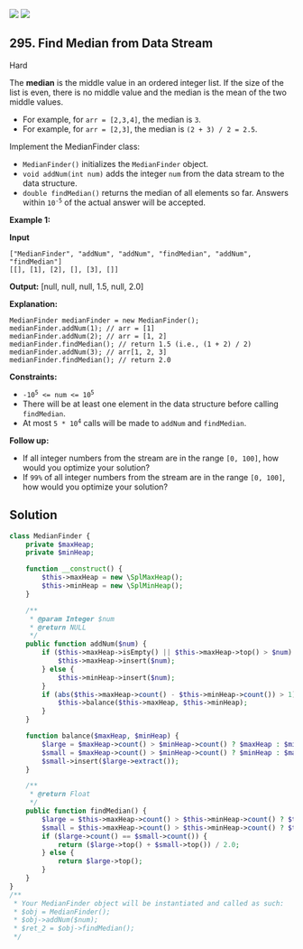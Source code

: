 [![](https://img.shields.io/github/stars/LeetCode-in-Php/LeetCode-in-Php?label=Stars&style=flat-square)](https://github.com/LeetCode-in-Php/LeetCode-in-Php)
[![](https://img.shields.io/github/forks/LeetCode-in-Php/LeetCode-in-Php?label=Fork%20me%20on%20GitHub%20&style=flat-square)](https://github.com/LeetCode-in-Php/LeetCode-in-Php/fork)

## 295\. Find Median from Data Stream

Hard

The **median** is the middle value in an ordered integer list. If the size of the list is even, there is no middle value and the median is the mean of the two middle values.

*   For example, for `arr = [2,3,4]`, the median is `3`.
*   For example, for `arr = [2,3]`, the median is `(2 + 3) / 2 = 2.5`.

Implement the MedianFinder class:

*   `MedianFinder()` initializes the `MedianFinder` object.
*   `void addNum(int num)` adds the integer `num` from the data stream to the data structure.
*   `double findMedian()` returns the median of all elements so far. Answers within <code>10<sup>-5</sup></code> of the actual answer will be accepted.

**Example 1:**

**Input**

    ["MedianFinder", "addNum", "addNum", "findMedian", "addNum", "findMedian"]
    [[], [1], [2], [], [3], []]

**Output:** [null, null, null, 1.5, null, 2.0]

**Explanation:**

    MedianFinder medianFinder = new MedianFinder();
    medianFinder.addNum(1); // arr = [1]
    medianFinder.addNum(2); // arr = [1, 2]
    medianFinder.findMedian(); // return 1.5 (i.e., (1 + 2) / 2)
    medianFinder.addNum(3); // arr[1, 2, 3]
    medianFinder.findMedian(); // return 2.0 

**Constraints:**

*   <code>-10<sup>5</sup> <= num <= 10<sup>5</sup></code>
*   There will be at least one element in the data structure before calling `findMedian`.
*   At most <code>5 * 10<sup>4</sup></code> calls will be made to `addNum` and `findMedian`.

**Follow up:**

*   If all integer numbers from the stream are in the range `[0, 100]`, how would you optimize your solution?
*   If `99%` of all integer numbers from the stream are in the range `[0, 100]`, how would you optimize your solution?

## Solution

```php
class MedianFinder {
    private $maxHeap;
    private $minHeap;

    function __construct() {
        $this->maxHeap = new \SplMaxHeap();
        $this->minHeap = new \SplMinHeap();
    }

    /**
     * @param Integer $num
     * @return NULL
     */
    public function addNum($num) {
        if ($this->maxHeap->isEmpty() || $this->maxHeap->top() > $num) {
            $this->maxHeap->insert($num);
        } else {
            $this->minHeap->insert($num);
        }
        if (abs($this->maxHeap->count() - $this->minHeap->count()) > 1) {
            $this->balance($this->maxHeap, $this->minHeap);
        }
    }

    function balance($maxHeap, $minHeap) {
        $large = $maxHeap->count() > $minHeap->count() ? $maxHeap : $minHeap;
        $small = $maxHeap->count() > $minHeap->count() ? $minHeap : $maxHeap;
        $small->insert($large->extract());
    }

    /**
     * @return Float
     */
    public function findMedian() {
        $large = $this->maxHeap->count() > $this->minHeap->count() ? $this->maxHeap : $this->minHeap;
        $small = $this->maxHeap->count() > $this->minHeap->count() ? $this->minHeap : $this->maxHeap;
        if ($large->count() == $small->count()) {
            return ($large->top() + $small->top()) / 2.0;
        } else {
            return $large->top();
        }
    }
}
/**
 * Your MedianFinder object will be instantiated and called as such:
 * $obj = MedianFinder();
 * $obj->addNum($num);
 * $ret_2 = $obj->findMedian();
 */
```